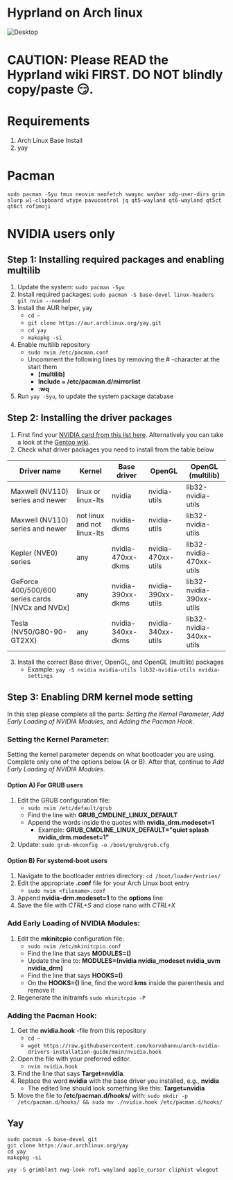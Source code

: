 # Hyprland on Arch linux
![Desktop]([https://user-images.githubusercontent.com/12150276/75177190-91d4ab00-572d-11ea-80bd-c5e28c7b17ad.gif](https://github.com/smbrn07/dotfiles/blob/main/pic/desktop.png?raw=true))

# CAUTION: Please READ the Hyprland wiki FIRST. DO NOT blindly copy/paste 😏.

# Requirements
1. Arch Linux Base Install
2. yay

# Pacman

```
sudo pacman -Syu tmux neovim neofetch swaync waybar xdg-user-dirs grim slurp wl-clipboard wtype pavucontrol jq qt5-wayland qt6-wayland qt5ct qt6ct rofimoji
```

# NVIDIA users only
## Step 1: Installing required packages and enabling multilib

1. Update the system:
   `sudo pacman -Syu`
2. Install required packages:
   `sudo pacman -S base-devel linux-headers git nvim --needed`
3. Install the AUR helper, yay
   - `cd ~`
   - `git clone https://aur.archlinux.org/yay.git`
   - `cd yay`
   - `makepkg -si`
4. Enable multilib repository
   - `sudo nvim /etc/pacman.conf`
   - Uncomment the following lines by removing the # -character at the start them
     - **[multilib]**
     - **Include = /etc/pacman.d/mirrorlist**
     - **:wq**
5. Run `yay -Syu`, to update the system package database

## Step 2: Installing the driver packages

1. First find your [NVIDIA card from this list here](https://nouveau.freedesktop.org/CodeNames.html). Alternatively you can take a look at the [Gentoo wiki](https://wiki.gentoo.org/wiki/NVIDIA#Feature_support).
2. Check what driver packages you need to install from the table below

| Driver name                                      | Kernel                      | Base driver       | OpenGL             | OpenGL (multilib)        |
| ------------------------------------------------ | --------------------------- | ----------------- | ------------------ | ------------------------ |
| Maxwell (NV110) series and newer                 | linux or linux-lts          | nvidia            | nvidia-utils       | lib32-nvidia-utils       |
| Maxwell (NV110) series and newer                 | not linux and not linux-lts | nvidia-dkms       | nvidia-utils       | lib32-nvidia-utils       |
| Kepler (NVE0) series                             | any                         | nvidia-470xx-dkms | nvidia-470xx-utils | lib32-nvidia-470xx-utils |
| GeForce 400/500/600 series cards [NVCx and NVDx] | any                         | nvidia-390xx-dkms | nvidia-390xx-utils | lib32-nvidia-390xx-utils |
| Tesla (NV50/G80-90-GT2XX)                        | any                         | nvidia-340xx-dkms | nvidia-340xx-utils | lib32-nvidia-340xx-utils |

3. Install the correct Base driver, OpenGL, and OpenGL (multilib) packages
   - Example: `yay -S nvidia nvidia-utils lib32-nvidia-utils nvidia-settings`

## Step 3: Enabling DRM kernel mode setting

In this step please complete all the parts: _Setting the Kernel Parameter_, _Add Early Loading of NVIDIA Modules_, and _Adding the Pacman Hook_.

### Setting the Kernel Parameter:

Setting the kernel parameter depends on what bootloader you are using. Complete only one of the options below (A or B). After that, continue to _Add Early Loading of NVIDIA Modules_.

#### Option A) For GRUB users

1. Edit the GRUB configuration file:
   - `sudo nvim /etc/default/grub`
   - Find the line with **GRUB_CMDLINE_LINUX_DEFAULT**
   - Append the words inside the quotes with **nvidia_drm.modeset=1**
     - Example: **GRUB_CMDLINE_LINUX_DEFAULT="quiet splash nvidia_drm.modeset=1"**
2. Update: `sudo grub-mkconfig -o /boot/grub/grub.cfg`

#### Option B) For systemd-boot users

1. Navigate to the bootloader entries directory: `cd /boot/loader/entries/`
2. Edit the appropriate **.conf** file for your Arch Linux boot entry
   - `sudo nvim <filename>.conf`
3. Append **nvidia-drm.modeset=1** to the **options** line
4. Save the file with _CTRL+S_ and close nano with _CTRL+X_

### Add Early Loading of NVIDIA Modules:

1. Edit the **mkinitcpio** configuration file:
   - `sudo nvim /etc/mkinitcpio.conf`
   - Find the line that says **MODULES=()**
   - Update the line to: **MODULES=(nvidia nvidia_modeset nvidia_uvm nvidia_drm)**
   - Find the line that says **HOOKS=()**
   - On the **HOOKS=()** line, find the word **kms** inside the parenthesis and remove it
2. Regenerate the initramfs `sudo mkinitcpio -P`

### Adding the Pacman Hook:

1. Get the **nvidia.hook** -file from this repository
   - `cd ~`
   - `wget https://raw.githubusercontent.com/korvahannu/arch-nvidia-drivers-installation-guide/main/nvidia.hook`
2. Open the file with your preferred editor.
   - `nvim nvidia.hook`
3. Find the line that says **Target=nvidia**.
4. Replace the word **nvidia** with the base driver you installed, e.g., **nvidia**
   - The edited line should look something like this: **Target=nvidia**
6. Move the file to **/etc/pacman.d/hooks/** with: `sudo mkdir -p /etc/pacman.d/hooks/ && sudo mv ./nvidia.hook /etc/pacman.d/hooks/`

## Yay

```
sudo pacman -S base-devel git
git clone https://aur.archlinux.org/yay
cd yay
makepkg -si
```

```
yay -S grimblast nwg-look rofi-wayland apple_cursor cliphist wlogout
```
